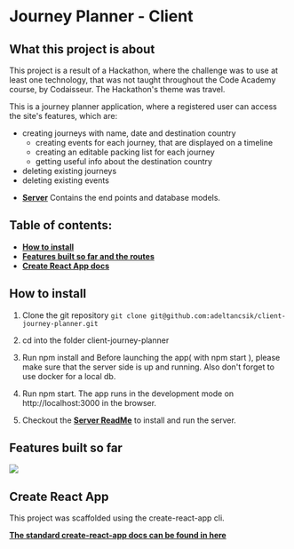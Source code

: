 # Journey Planner - Client

## What this project is about

This project is a result of a Hackathon, where the challenge was to use at least one technology, that was not taught throughout the Code Academy course, by Codaisseur.
The Hackathon's theme was travel.

This is a journey planner application, where a registered user can access the site's features, which are:

- creating journeys with name, date and destination country
  - creating events for each journey, that are displayed on a timeline
  - creating an editable packing list for each journey
  - getting useful info about the destination country
- deleting existing journeys
- deleting existing events

* **[Server](https://github.com/adeltancsik/server-journey-planner)**
  Contains the end points and database models.

## Table of contents:

- **[How to install](#how-to-install)**
- **[Features built so far and the routes](#features-built-so-far)**
- **[Create React App docs](#create-react-app)**

## How to install

1. Clone the git repository
   `git clone git@github.com:adeltancsik/client-journey-planner.git`

2. cd into the folder client-journey-planner

3. Run npm install and Before launching the app( with npm start ), please make sure that the server side is up and running. Also don't forget to use docker for a local db.

4. Run npm start. The app runs in the development mode on http://localhost:3000 in the browser.

5. Checkout the **[Server ReadMe](https://github.com/adeltancsik/server-journey-planner)** to install and run the server.

## Features built so far

![](/assets/journey-planner.gif)

## Create React App

This project was scaffolded using the create-react-app cli.

**[The standard create-react-app docs can be found in here](./create-react-app-docs.md)**
